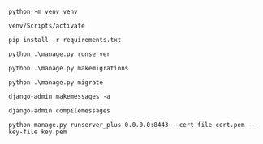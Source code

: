 ```
python -m venv venv
```

```
venv/Scripts/activate
```

```
pip install -r requirements.txt
```

```
python .\manage.py runserver
```

```
python .\manage.py makemigrations
```

```
python .\manage.py migrate
```

```
django-admin makemessages -a
```

```
django-admin compilemessages
```

```
python manage.py runserver_plus 0.0.0.0:8443 --cert-file cert.pem --key-file key.pem
```
